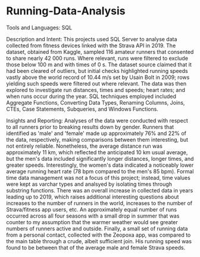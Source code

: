 # Running-Data-Analysis
Tools and Languages: SQL

Description and Intent: This projects used SQL Server to analyse data collected from fitness devices linked with the Strava API in 2019. The dataset, obtained from Kaggle, sampled 116 amateur runners that consented to share nearly 42 000 runs. Where relevant, runs were filtered to exclude those below 100 m and with times of 0 s. The dataset source claimed that it had been cleared of outliers, but initial checks highlighted running speeds vastly above the world record of 10.44 m/s set by Usain Bolt in 2009; rows yielding such speeds were filtered out where relevant. The data was then explored to investigate run distances, times and speeds; heart rates; and when runs occur during the year. SQL techniques employed included Aggregate Functions, Converting Data Types, Renaming Columns, Joins, CTEs, Case Statements, Subqueries, and Windows Functions.

Insights and Reporting: Analyses of the data were conducted with respect to all runners prior to breaking results down by gender. Runners that identified as 'male' and 'female' made up approximately 76% and 22% of the data, respectively, making comparisons between them interesting, but not entirely reliable. Nonetheless, the average distance run was approximately 11 km, which reflected the anticipated 10 km usual average, but the men's data included significantly longer distances, longer times, and greater speeds. Interestingly, the women's data indicated a noticeably lower average running heart rate (78 bpm compared to the men's 85 bpm). Formal time data management was not a focus of this project; instead, time values were kept as varchar types and analsyed by isolating times through substring functions. There was an overall increase in collected data in years leading up to 2019, which raises additional interesting questions about increases to the number of runners in the world, increases to the number of Strava/fitness app users, etc. An approximately equal number of runs occurred across all four seasons with a small drop in summer that was counter to my assumption that the warmer weather would see greater numbers of runners active and outside. Finally, a small set of running data from a personal contact, collected with the Zeopoxa app, was compared to the main table through a crude, albeit sufficient join. His running speed was found to be between that of the average male and female Strava speeds.
